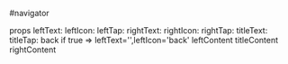 #navigator


props 
    leftText:
    leftIcon:
    leftTap:
    rightText:
    rightIcon:
    rightTap:
    titleText:
    titleTap:
    back    if true => leftText='',leftIcon='back'
    leftContent 
    titleContent
    rightContent
     
        
     
